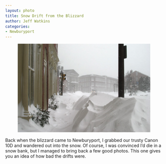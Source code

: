 ```yaml
---
layout: photo
title: Snow Drift from the Blizzard
author: Jeff Watkins
categories:
- Newburyport
---
```


<figure><img class="photo" src="/photos/IMG_1721.jpg"></figure>

Back when the blizzard came to Newburyport, I grabbed our trusty Canon 10D and
wandered out into the snow. Of course, I was convinced I’d die in a snow bank,
but I managed to bring back a few good photos. This one gives you an idea of
how bad the drifts were.

